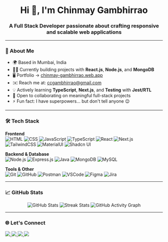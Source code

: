 <h1 align="center">Hi 👋, I'm Chinmay Gambhirrao</h1>
<h3 align="center">A Full Stack Developer passionate about crafting responsive and scalable web applications</h3>

---

### 🚀 About Me

- 🌍 Based in Mumbai, India  
- 🧑‍💻 Currently building projects with **React.js**, **Node.js**, and **MongoDB**  
- 🖥️ Portfolio → [chinmay-gambhirrao.web.app](http://chinmay-gambhirrao.web.app)  
- ✉️ Reach me at: [ccgambhirrao@gmail.com](mailto:ccgambhirrao@gmail.com)  
- 💡 Actively learning **TypeScript**, **Next.js**, and **Testing** with **Jest/RTL**  
- 🤝 Open to collaborating on meaningful full-stack projects  
- ⚡ Fun fact: I have superpowers... but don't tell anyone 😉

---

### 🛠️ Tech Stack

**Frontend**  
![HTML](https://img.shields.io/badge/HTML5-E34F26?style=flat&logo=html5&logoColor=white)
![CSS](https://img.shields.io/badge/CSS3-1572B6?style=flat&logo=css3&logoColor=white)
![JavaScript](https://img.shields.io/badge/JavaScript-F7DF1E?style=flat&logo=javascript&logoColor=black)
![TypeScript](https://img.shields.io/badge/TypeScript-3178C6?style=flat&logo=typescript&logoColor=white)
![React](https://img.shields.io/badge/React-20232A?style=flat&logo=react&logoColor=61DAFB)
![Next.js](https://img.shields.io/badge/Next.js-000000?style=flat&logo=nextdotjs&logoColor=white)
![TailwindCSS](https://img.shields.io/badge/TailwindCSS-38B2AC?style=flat&logo=tailwind-css&logoColor=white)
![MaterialUI](https://img.shields.io/badge/Material--UI-0081CB?style=flat&logo=mui&logoColor=white)
![Shadcn UI](https://img.shields.io/badge/ShadcnUI-%23000000?style=flat&logo=tailwindcss&logoColor=white)

**Backend & Database**  
![Node.js](https://img.shields.io/badge/Node.js-339933?style=flat&logo=nodedotjs&logoColor=white)
![Express.js](https://img.shields.io/badge/Express.js-000000?style=flat&logo=express&logoColor=white)
![Java](https://img.shields.io/badge/Java-ED8B00?style=flat&logo=openjdk&logoColor=white)
![MongoDB](https://img.shields.io/badge/MongoDB-4EA94B?style=flat&logo=mongodb&logoColor=white)
![MySQL](https://img.shields.io/badge/MySQL-4479A1?style=flat&logo=mysql&logoColor=white)

**Tools & Other**  
![Git](https://img.shields.io/badge/Git-F05032?style=flat&logo=git&logoColor=white)
![GitHub](https://img.shields.io/badge/GitHub-181717?style=flat&logo=github&logoColor=white)
![Postman](https://img.shields.io/badge/Postman-FF6C37?style=flat&logo=postman&logoColor=white)
![VSCode](https://img.shields.io/badge/VSCode-007ACC?style=flat&logo=visual-studio-code&logoColor=white)
![Figma](https://img.shields.io/badge/Figma-F24E1E?style=flat&logo=figma&logoColor=white)
![Jira](https://img.shields.io/badge/Jira-0052CC?style=flat&logo=jira&logoColor=white)

---

### 📈 GitHub Stats

<p align="center">
  <img src="https://github-readme-stats.vercel.app/api?username=ChinmayGambhirrao&show_icons=true&theme=github_dark&hide_border=true" alt="GitHub Stats" />
  <img src="https://github-readme-streak-stats.herokuapp.com/?user=ChinmayGambhirrao&theme=github-dark&hide_border=true" alt="Streak Stats" />
  <img src="https://github-readme-activity-graph.vercel.app/graph?username=ChinmayGambhirrao&bg_color=0d1117&color=ffffff&line=5BC0BE&point=ffffff&hide_border=true" alt="GitHub Activity Graph" />
</p>

---

### 🌐 Let's Connect

<p align="left">
<a href="https://www.linkedin.com/in/chinmaygambhirrao/" target="_blank">
  <img src="https://img.shields.io/badge/LinkedIn-%230077B5.svg?style=flat&logo=linkedin&logoColor=white" />
</a>
<a href="https://github.com/ChinmayGambhirrao" target="_blank">
  <img src="https://img.shields.io/badge/GitHub-100000?style=flat&logo=github&logoColor=white" />
</a>
<a href="https://twitter.com/Gambhirrao13" target="_blank">
  <img src="https://img.shields.io/badge/Twitter-1DA1F2?style=flat&logo=twitter&logoColor=white" />
</a>
<a href="http://instagram.com/chinmaysgram/" target="_blank">
  <img src="https://img.shields.io/badge/Instagram-E4405F?style=flat&logo=instagram&logoColor=white" />
</a>
</p>
